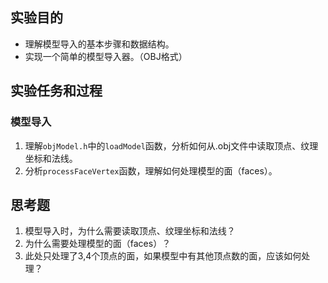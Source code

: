 ## 实验目的
- 理解模型导入的基本步骤和数据结构。
- 实现一个简单的模型导入器。（OBJ格式）


## 实验任务和过程

### 模型导入
1. 理解`objModel.h`中的`loadModel`函数，分析如何从.obj文件中读取顶点、纹理坐标和法线。
2. 分析`processFaceVertex`函数，理解如何处理模型的面（faces）。

## 思考题
1. 模型导入时，为什么需要读取顶点、纹理坐标和法线？
2. 为什么需要处理模型的面（faces）？
3. 此处只处理了3,4个顶点的面，如果模型中有其他顶点数的面，应该如何处理？

